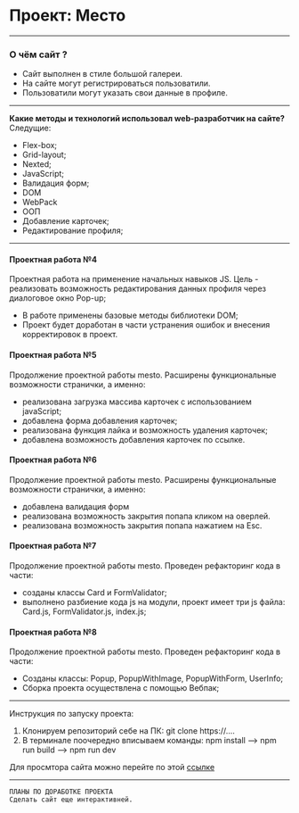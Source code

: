 # Проект: Место
___
### О чём сайт ?
* Сайт выполнен в стиле большой галереи.
* На сайте могут регистрироваться пользоватили.
* Пользоватили могут указать свои данные в профиле.
___

**Какие методы и технологий  использовал web-разработчик на сайте?**
Следущие:
* Flex-box;
* Grid-layout;
* Nexted;
* JavaScript;
* Валидация форм;
* DOM
* WebPack
* ООП
* Добавление карточек;
* Редактирование профиля;
___

 #### Проектная работа №4 
 Проектная работа на применение начальных навыков JS. Цель - реализовать возможность редактирования данных профиля через диалоговое окно Pop-up;

* В работе применены базовые методы библиотеки DOM;
* Проект будет доработан в части устранения ошибок и внесения корректировок в проект.

 #### Проектная работа №5 
Продолжение проектной работы mesto. Расширены функциональные возможности странички, а именно:

* реализована загрузка массива карточек с использованием javaScript;
* добавлена форма добавления карточек;
* реализована функция лайка и возможность удаления карточек;
* добавлена возможность добавления карточек по ссылке.



 #### Проектная работа №6 
Продолжение проектной работы mesto. Расширены функциональные возможности странички, а именно:

* добавлена валидация форм
* реализована возможность закрытия попапа кликом на оверлей.
* реализована возможность закрытия попапа нажатием на Esc.

#### Проектная работа №7 
Продолжение проектной работы mesto. Проведен рефакторинг кода в части:

* cозданы классы Card и FormValidator;
* выполнено разбиение кода js на модули, проект имеет три js файла: Card.js, FormValidator.js, index.js;

#### Проектная работа №8 
Продолжение проектной работы mesto. Проведен рефакторинг кода в части:

* Созданы классы: Popup, PopupWithImage, PopupWithForm, UserInfo;
* Сборка проекта осуществлена с помощью Вебпак;

___
Инструкция по запуску проекта:

1. Клонируем репозиторий себе на ПК: git clone https://....
2. В терминале поочередно вписываем команды: npm install --> npm run build --> npm run dev

Для просмтора сайта можно перейте по этой [ссылке]( https://vasilii-0009.github.io/mesto/)
___
```
ПЛАНЫ ПО ДОРАБОТКЕ ПРОЕКТА
Сделать сайт еще интерактивней.

```
